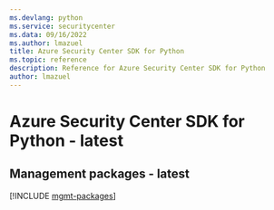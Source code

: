 ```yaml
---
ms.devlang: python
ms.service: securitycenter
ms.data: 09/16/2022
ms.author: lmazuel
title: Azure Security Center SDK for Python
ms.topic: reference
description: Reference for Azure Security Center SDK for Python
author: lmazuel
---
```

# Azure Security Center SDK for Python - latest

## Management packages - latest
[!INCLUDE [mgmt-packages](security-center-mgmt-index.md)]